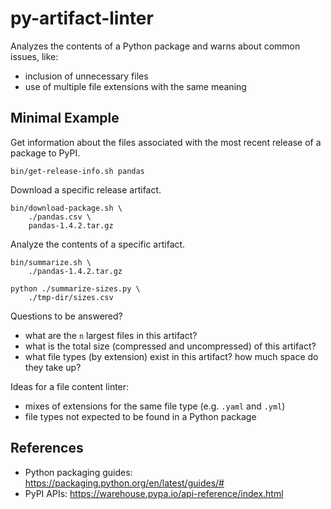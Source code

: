 # py-artifact-linter

Analyzes the contents of a Python package and warns about common issues, like:

* inclusion of unnecessary files
* use of multiple file extensions with the same meaning

## Minimal Example

Get information about the files associated with the most recent release of a package to PyPI.

```shell
bin/get-release-info.sh pandas
```

Download a specific release artifact.

```shell
bin/download-package.sh \
    ./pandas.csv \
    pandas-1.4.2.tar.gz
```

Analyze the contents of a specific artifact.

```shell
bin/summarize.sh \
    ./pandas-1.4.2.tar.gz

python ./summarize-sizes.py \
    ./tmp-dir/sizes.csv
```

Questions to be answered?

* what are the `n` largest files in this artifact?
* what is the total size (compressed and uncompressed) of this artifact?
* what file types (by extension) exist in this artifact? how much space do they take up?

Ideas for a file content linter:

* mixes of extensions for the same file type (e.g. `.yaml` and `.yml`)
* file types not expected to be found in a Python package

## References

* Python packaging guides: https://packaging.python.org/en/latest/guides/#
* PyPI APIs: https://warehouse.pypa.io/api-reference/index.html
